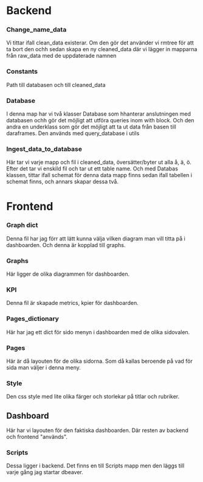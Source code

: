 # Backend

### Change_name_data
Vi tittar ifall clean_data existerar. Om den gör det använder vi rmtree för att ta bort den ochh sedan skapa en ny cleaned_data där vi lägger in mapparna från raw_data med de uppdaterade namnen


### Constants
Path till databasen och till cleaned_data


### Database
I denna map har vi två klasser Database som hhanterar anslutningen med databasen ochh gör det möjligt att utföra queries inom with block.
Och den andra en underklass som gör det möjligt att ta ut data från basen till daraframes. Den används med query_database i utils


### Ingest_data_to_database
Här tar vi varje mapp och fil i cleaned_data, översätter/byter ut alla å, ä, ö. Efter det tar vi enskild fil och tar ut ett table name. Och med Databas klassen, tittar ifall schemat för denna data mapp finns sedan ifall tabellen i schemat finns, och annars skapar dessa två.


# Frontend

### Graph dict
Denna fil har jag förr att lätt kunna välja vilken diagram man vill titta på i dashboarden. Och denna är kopplad till graphs.


### Graphs
Här ligger de olika diagrammen för dashboarden.


### KPI
Denna fil är skapade metrics, kpier för dashboarden.

### Pages_dictionary
Här har jag ett dict för sido menyn i dashboarden med de olika sidovalen.

### Pages
Här är då layouten för de olika sidorna. Som då kallas beroende på vad för sida man väljer i denna meny.

### Style
Den css style med lite olika färger och storlekar på titlar och rubriker.


## Dashboard
Här har vi layouten för den faktiska dashboarden. Där resten av backend och frontend "används".




### Scripts
Dessa ligger i backend. Det finns en till Scripts mapp men den läggs till varje gång jag startar dbeaver.

